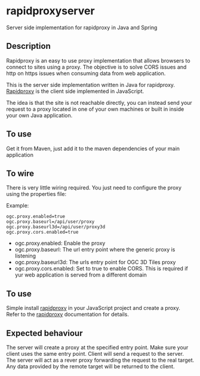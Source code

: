 # rapidproxyserver
Server side implementation for rapidproxy in Java and Spring

## Description
Rapidproxy is an easy to use proxy implementation that allows browsers to connect to sites using a proxy. The objective is to solve CORS issues and http on https issues when consuming data from web application.

This is the server side implementation written in Java for rapidproxy.
[Rapidproxy](https://github.com/felipecarrillo100/rapidproxy) is the client side implemented in JavaScript.

The idea is that the site is not reachable directly, you can instead send your request to a proxy located in one of your own machines or built in inside your own Java application.

## To use
Get it from Maven, just add it to the maven dependencies of your main application

## To wire
There is very little wiring required. You just need to configure the proxy using the properties file:

Example:
```
ogc.proxy.enabled=true
ogc.proxy.baseurl=/api/user/proxy
ogc.proxy.baseurl3d=/api/user/proxy3d
ogc.proxy.cors.enabled=true
```

* ogc.proxy.enabled: Enable the proxy 
* ogc.proxy.baseurl: The url entry point where the generic proxy is listening
* ogc.proxy.baseurl3d: The urls entry point for OGC 3D Tiles proxy
* ogc.proxy.cors.enabled: Set to true to enable CORS.  This is required if yur web application is served from a different domain

## To use

Simple install [rapidproxy](https://github.com/felipecarrillo100/rapidproxy) in your JavaScript project and create a proxy.
Refer to the [rapidproxy](https://github.com/felipecarrillo100/rapidproxy) documentation for details.

## Expected behaviour
The server will create a proxy at the specified entry point. Make sure your client uses the same entry point.
Client will send a request to the server.  The server will act as a rever proxy forwarding the request to the real target. Any data provided by the remote target will be returned to the client.

